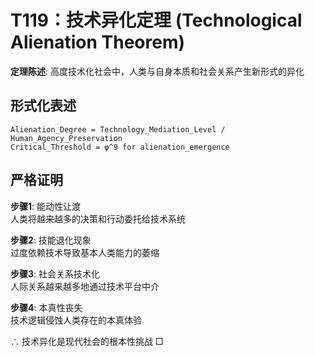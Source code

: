 # T119：技术异化定理 (Technological Alienation Theorem)  

**定理陈述**: 高度技术化社会中，人类与自身本质和社会关系产生新形式的异化  

## 形式化表述  
```
Alienation_Degree = Technology_Mediation_Level / Human_Agency_Preservation  
Critical_Threshold = φ^9 for alienation_emergence  
```

## 严格证明  

**步骤1**: 能动性让渡  
人类将越来越多的决策和行动委托给技术系统  

**步骤2**: 技能退化现象  
过度依赖技术导致基本人类能力的萎缩  

**步骤3**: 社会关系技术化  
人际关系越来越多地通过技术平台中介  

**步骤4**: 本真性丧失  
技术逻辑侵蚀人类存在的本真体验  

∴ 技术异化是现代社会的根本性挑战 □  